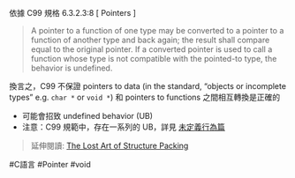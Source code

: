 依據 C99 規格 6.3.2.3:8 [ Pointers ]

> A pointer to a function of one type may be converted to a pointer to a function of another type and back again; the result shall compare equal to the original pointer. If a converted pointer is used to call a function whose type is not compatible with the pointed-to type, the behavior is undefined.

換言之，C99 不保證 pointers to data (in the standard, “objects or incomplete types” e.g. `char *` or `void *`) 和 pointers to functions 之間相互轉換是正確的

- 可能會招致 undefined behavior (UB)
- 注意：C99 規範中，存在一系列的 UB，詳見 [未定義行為篇](https://hackmd.io/@sysprog/c-undefined-behavior)

> 延伸閱讀: [The Lost Art of Structure Packing](http://www.catb.org/esr/structure-packing/)

#C語言 #Pointer #void 